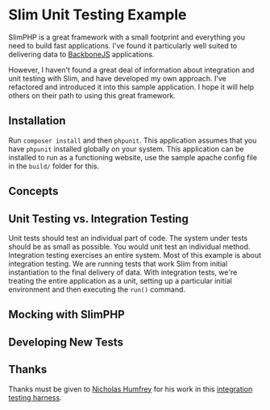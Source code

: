 
Slim Unit Testing Example
================================================================================

SlimPHP is a great framework with a small footprint and everything you need to
build fast applications. I've found it particularly well suited to delivering
data to [BackboneJS][bb] applications.

However, I haven't found a great deal of information about integration and unit
testing with Slim, and have developed my own approach. I've refactored and
introduced it into this sample application. I hope it will help others on their
path to using this great framework.

## Installation

Run `composer install` and then `phpunit`. This application assumes that you
have `phpunit` installed globally on your system. This application can be
installed to run as a functioning website, use the sample apache config file in
the `build/` folder for this.

## Concepts

## Unit Testing vs. Integration Testing

Unit tests should test an individual part of code. The system under tests should
be as small as possible. You would unit test an individual method. Integration
testing exercises an entire system. Most of this example is about integration
testing. We are running tests that work Slim from initial instantiation to the
final delivery of data. With integration tests, we're treating the entire
application as a unit, setting up a particular initial environment and then
executing the `run()` command.

## Mocking with SlimPHP

## Developing New Tests

## Thanks

Thanks must be given to [Nicholas Humfrey][njh] for his work in this
[integration testing harness][njh_test].

[bb]: http://backbonejs.org
[njh]: https://github.com/njh
[njh_test]: https://github.com/njh/njh.me/blob/master/test/IntegrationTest.php
